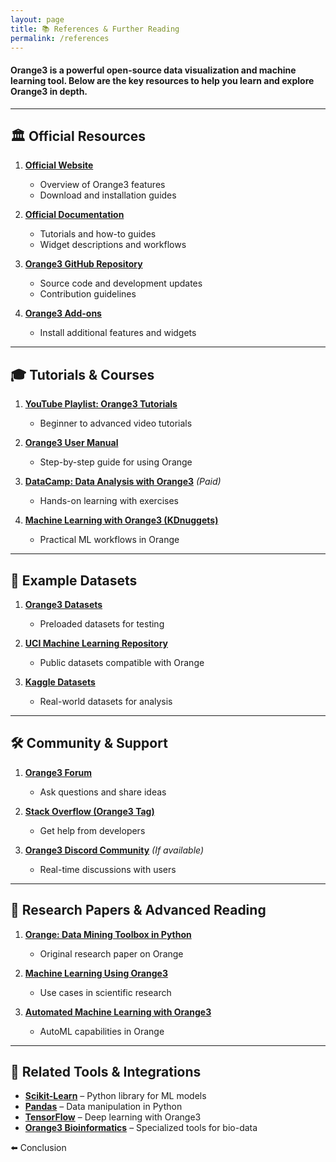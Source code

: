 ```yaml
---
layout: page
title: 📚 References & Further Reading
permalink: /references
---
```




#### Orange3 is a powerful open-source data visualization and machine learning tool. Below are the key resources to help you learn and explore Orange3 in depth.

---

## 🏛 Official Resources

1. **[Official Website](https://orangedatamining.com/)**  
   - Overview of Orange3 features  
   - Download and installation guides  

2. **[Official Documentation](https://orangedatamining.com/docs/)**  
   - Tutorials and how-to guides  
   - Widget descriptions and workflows  

3. **[Orange3 GitHub Repository](https://github.com/biolab/orange3)**  
   - Source code and development updates  
   - Contribution guidelines  

4. **[Orange3 Add-ons](https://orangedatamining.com/addons/)**  
   - Install additional features and widgets  

---

## 🎓 Tutorials & Courses

1. **[YouTube Playlist: Orange3 Tutorials](https://www.youtube.com/playlist?list=PLGiD37sGf8FNqRdzFLvlXHtmo80TxObxF)**  
   - Beginner to advanced video tutorials  

2. **[Orange3 User Manual](https://orangedatamining.com/user-manual/)**  
   - Step-by-step guide for using Orange  

3. **[DataCamp: Data Analysis with Orange3](https://www.datacamp.com/)** _(Paid)_  
   - Hands-on learning with exercises  

4. **[Machine Learning with Orange3 (KDnuggets)](https://www.kdnuggets.com/2021/02/machine-learning-orange3.html)**  
   - Practical ML workflows in Orange  

---

## 📂 Example Datasets

1. **[Orange3 Datasets](https://orangedatamining.com/datasets/)**  
   - Preloaded datasets for testing  

2. **[UCI Machine Learning Repository](https://archive.ics.uci.edu/ml/index.php)**  
   - Public datasets compatible with Orange  

3. **[Kaggle Datasets](https://www.kaggle.com/datasets)**  
   - Real-world datasets for analysis  

---

## 🛠 Community & Support

1. **[Orange3 Forum](https://forum.biolab.si/)**  
   - Ask questions and share ideas  

2. **[Stack Overflow (Orange3 Tag)](https://stackoverflow.com/questions/tagged/orange3)**  
   - Get help from developers  

3. **[Orange3 Discord Community](https://discord.gg/orangedatamining)** _(If available)_  
   - Real-time discussions with users  

---

## 📄 Research Papers & Advanced Reading

1. **[Orange: Data Mining Toolbox in Python](https://arxiv.org/pdf/1109.3557.pdf)**  
   - Original research paper on Orange  

2. **[Machine Learning Using Orange3](https://www.sciencedirect.com/science/article/pii/S1877050919313385)**  
   - Use cases in scientific research  

3. **[Automated Machine Learning with Orange3](https://link.springer.com/article/10.1007/s10462-019-09769-4)**  
   - AutoML capabilities in Orange  

---

## 🔗 Related Tools & Integrations

- **[Scikit-Learn](https://scikit-learn.org/)** – Python library for ML models  
- **[Pandas](https://pandas.pydata.org/)** – Data manipulation in Python  
- **[TensorFlow](https://www.tensorflow.org/)** – Deep learning with Orange3  
- **[Orange3 Bioinformatics](https://github.com/biolab/orange3-bioinformatics)** – Specialized tools for bio-data  




<div style="display: flex; justify-content: space-between; width: 100%; top: 5px;">
  <a href="/PSDV-orange3/conclusion" style="text-decoration: none;">⬅️ Conclusion</a>
</div>
